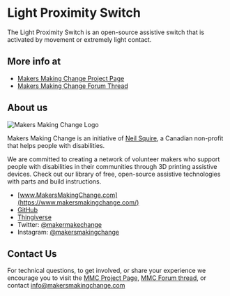 # Light Proximity Switch

The Light Proximity Switch is an open-source assistive switch that is activated by movement or extremely light contact.

## More info at

- [Makers Making Change Project Page](https://www.makersmakingchange.com/project/light-proximity-switch/)
- [Makers Making Change Forum Thread](https://forum.makersmakingchange.com/t/light-proximity-switch/925)



## About us

![Makers Making Change Logo](https://www.makersmakingchange.com/wp-content/uploads/logo/mmc_logo.svg)

Makers Making Change is an initiative of [Neil Squire](https://www.neilsquire.ca/), a Canadian non-profit that helps people with disabilities.

We are committed to creating a network of volunteer makers who support people with disabilities in their communities through 3D printing assistive devices. Check out our library of free, open-source assistive technologies with parts and build instructions.

 - [www.MakersMakingChange.com](https://www.makersmakingchange.com/)
 - [GitHub](https://github.com/makersmakingchange)
 - [Thingiverse](https://www.thingiverse.com/makersmakingchange/about)
 - Twitter: [@makermakechange](https://twitter.com/makermakechange)
 - Instagram: [@makersmakingchange](https://www.instagram.com/makersmakingchange)


## Contact Us

For technical questions, to get involved, or share your experience we encourage you to visit the [MMC Project Page]( https://www.makersmakingchange.com/project/light-proximity-switch/), [MMC Forum thread](https://www.forum.makersmakingchange.com), or contact info@makersmakingchange.com
